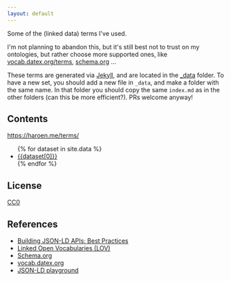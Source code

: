 ```yaml
---
layout: default
---
```


Some of the (linked data) terms I've used.

I'm not planning to abandon this, but it's still best not to trust on my ontologies, but rather choose more supported ones, like [vocab.datex.org/terms](http://vocab.datex.org/terms), [schema.org](https://schema.org) …

These terms are generated via [Jekyll](https://jekyllrb.com), and are located in the [_data](https://github.com/haroenv/terms/tree/gh-pages/_data) folder. To have a new set, you should add a new file in `_data`, and make a folder with the same name. In that folder you should copy the same `index.md` as in the other folders (can this be more efficient?). PRs welcome anyway!

## Contents

<https://haroen.me/terms/>

<ul>
{% for dataset in site.data %}
  <li><a href="{{dataset[0]}}">{{dataset[0]}}</a></li>
{% endfor %}
</ul>

## License

[CC0](LICENSE)

## References

* [Building JSON-LD APIs: Best Practices](http://json-ld.org/spec/latest/json-ld-api-best-practices/)
* [Linked Open Vocabularies (LOV)](https://lov.okfn.org/)
* [Schema.org](https://schema.org)
* [vocab.datex.org](https://vocab.datex.org)
* [JSON-LD playground](http://json-ld.org/playground/)
